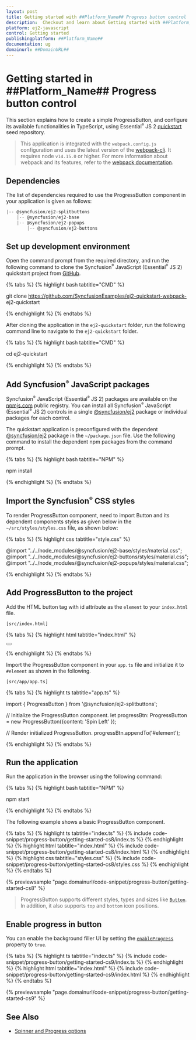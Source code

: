 ```yaml
---
layout: post
title: Getting started with ##Platform_Name## Progress button control | Syncfusion
description:  Checkout and learn about Getting started with ##Platform_Name## Progress button control of Syncfusion Essential JS 2 and more details.
platform: ej2-javascript
control: Getting started 
publishingplatform: ##Platform_Name##
documentation: ug
domainurl: ##DomainURL##
---
```


# Getting started in ##Platform_Name## Progress button control

This section explains how to create a simple ProgressButton, and configure its available functionalities in TypeScript, using Essential<sup style="font-size:70%">&reg;</sup> JS 2 [quickstart](https://github.com/SyncfusionExamples/ej2-quickstart-webpack-) seed repository.

> This application is integrated with the `webpack.config.js` configuration and uses the latest version of the [webpack-cli](https://webpack.js.org/api/cli/#commands). It requires node `v14.15.0` or higher. For more information about webpack and its features, refer to the [webpack documentation](https://webpack.js.org/guides/getting-started/).

## Dependencies

The list of dependencies required to use the ProgressButton component in your application is given as follows:

```js
|-- @syncfusion/ej2-splitbuttons
    |-- @syncfusion/ej2-base
    |-- @syncfusion/ej2-popups
        |-- @syncfusion/ej2-buttons
```

## Set up development environment

Open the command prompt from the required directory, and run the following command to clone the Syncfusion<sup style="font-size:70%">&reg;</sup> JavaScript (Essential<sup style="font-size:70%">&reg;</sup> JS 2) quickstart project from [GitHub](https://github.com/SyncfusionExamples/ej2-quickstart-webpack-).

{% tabs %}
{% highlight bash tabtitle="CMD" %}

git clone https://github.com/SyncfusionExamples/ej2-quickstart-webpack- ej2-quickstart

{% endhighlight %}
{% endtabs %}

After cloning the application in the `ej2-quickstart` folder, run the following command line to navigate to the `ej2-quickstart` folder.

{% tabs %}
{% highlight bash tabtitle="CMD" %}

cd ej2-quickstart

{% endhighlight %}
{% endtabs %}

## Add Syncfusion<sup style="font-size:70%">&reg;</sup> JavaScript packages

Syncfusion<sup style="font-size:70%">&reg;</sup> JavaScript (Essential<sup style="font-size:70%">&reg;</sup> JS 2) packages are available on the [npmjs.com](https://www.npmjs.com/~syncfusionorg) public registry. You can install all Syncfusion<sup style="font-size:70%">&reg;</sup> JavaScript (Essential<sup style="font-size:70%">&reg;</sup> JS 2) controls in a single [@syncfusion/ej2](https://www.npmjs.com/package/@syncfusion/ej2) package or individual packages for each control.

The quickstart application is preconfigured with the dependent [@syncfusion/ej2](https://www.npmjs.com/package/@syncfusion/ej2) package in the `~/package.json` file. Use the following command to install the dependent npm packages from the command prompt.

{% tabs %}
{% highlight bash tabtitle="NPM" %}

npm install

{% endhighlight %}
{% endtabs %}

## Import the Syncfusion<sup style="font-size:70%">&reg;</sup> CSS styles

To render ProgressButton component, need to import Button and its dependent components styles as given below in the `~/src/styles/styles.css` file, as shown below: 

{% tabs %}
{% highlight css tabtitle="style.css" %}

@import "../../node_modules/@syncfusion/ej2-base/styles/material.css";
@import "../../node_modules/@syncfusion/ej2-buttons/styles/material.css";
@import "../../node_modules/@syncfusion/ej2-popups/styles/material.css";

{% endhighlight %}
{% endtabs %}

## Add ProgressButton to the project

Add the HTML button tag with id attribute as the `element` to your `index.html` file.

`[src/index.html]`

{% tabs %}
{% highlight html tabtitle="index.html" %}

<!DOCTYPE html>
<html lang="en">

<head>
    <title>Essential JS 2</title>
    <meta charset="utf-8" />
    <meta name="viewport" content="width=device-width, initial-scale=1.0, user-scalable=no" />
    <meta name="description" content="Essential JS 2" />
    <meta name="author" content="Syncfusion" />
    <link rel="shortcut icon" href="resources/favicon.ico" />
    <link href="https://maxcdn.bootstrapcdn.com/bootstrap/3.3.7/css/bootstrap.min.css" rel="stylesheet" />
</head>

<body>
    <div>
        <!--element which is going to render-->
         <button id="element"></button>
    </div>

</body>

</html>

{% endhighlight %}
{% endtabs %}

Import the ProgressButton component in your `app.ts` file and initialize it to `#element` as shown in the following.

`[src/app/app.ts]`

{% tabs %}
{% highlight ts tabtitle="app.ts" %}

import { ProgressButton } from '@syncfusion/ej2-splitbuttons';

// Initialize the ProgressButton component.
let progressBtn: ProgressButton = new ProgressButton({content: 'Spin Left' });

// Render initialized ProgressButton.
progressBtn.appendTo('#element');

{% endhighlight %}
{% endtabs %}

## Run the application

Run the application in the browser using the following command:

{% tabs %}
{% highlight bash tabtitle="NPM" %}

npm start

{% endhighlight %}
{% endtabs %}

The following example shows a basic ProgressButton component.

{% tabs %}
{% highlight ts tabtitle="index.ts" %}
{% include code-snippet/progress-button/getting-started-cs8/index.ts %}
{% endhighlight %}
{% highlight html tabtitle="index.html" %}
{% include code-snippet/progress-button/getting-started-cs8/index.html %}
{% endhighlight %}
{% highlight css tabtitle="styles.css" %}
{% include code-snippet/progress-button/getting-started-cs8/styles.css %}
{% endhighlight %}
{% endtabs %}
          
{% previewsample "page.domainurl/code-snippet/progress-button/getting-started-cs8" %}

> ProgressButton supports different styles, types and sizes like [`Button`](https://ej2.syncfusion.com/documentation/button/?lang=typescript). In addition, it also supports `top` and `bottom` icon positions.

## Enable progress in button

You can enable the background filler UI by setting the [`enableProgress`](../api/progress-button#enableProgress) property to `true`.

{% tabs %}
{% highlight ts tabtitle="index.ts" %}
{% include code-snippet/progress-button/getting-started-cs9/index.ts %}
{% endhighlight %}
{% highlight html tabtitle="index.html" %}
{% include code-snippet/progress-button/getting-started-cs9/index.html %}
{% endhighlight %}
{% endtabs %}
          
{% previewsample "page.domainurl/code-snippet/progress-button/getting-started-cs9" %}

## See Also

* [Spinner and Progress options](spinner-and-progress#spinner)
